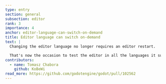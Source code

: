 ```yaml
---
type: entry
section: general
subsection: editor
rank: 3
importance: 4
anchor: editor-language-can-switch-on-demand
title: Editor language can switch on-demand
text: |
  Changing the editor language no longer requires an editor restart.

  That's now the occasion to test the editor in all the languages it supports!
contributors:
  - name: Tomasz Chabora
    github: KoBeWi
read_more: https://github.com/godotengine/godot/pull/102562
---
```

